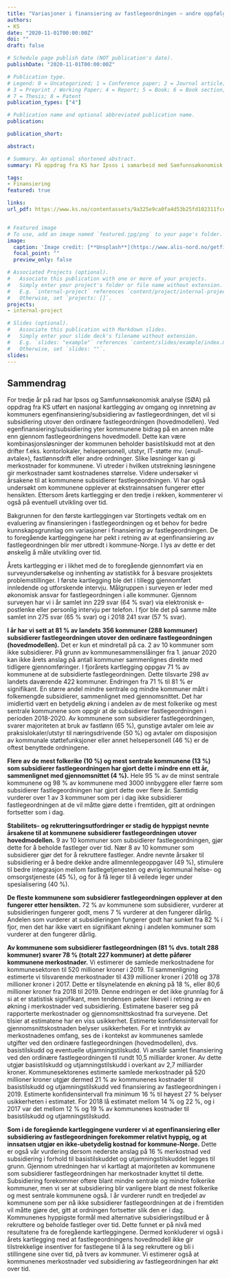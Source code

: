 ```yaml
---
title: "Variasjoner i finansiering av fastlegeordningen – andre oppfølgingsundersøkelse"
authors:
- KS
date: "2020-11-01T00:00:00Z"
doi: ""
draft: false

# Schedule page publish date (NOT publication's date).
publishDate: "2020-11-01T00:00:00Z"

# Publication type.
# Legend: 0 = Uncategorized; 1 = Conference paper; 2 = Journal article;
# 3 = Preprint / Working Paper; 4 = Report; 5 = Book; 6 = Book section;
# 7 = Thesis; 8 = Patent
publication_types: ["4"]

# Publication name and optional abbreviated publication name.
publication: 

publication_short: 

abstract:

# Summary. An optional shortened abstract.
summary: På oppdrag fra KS har Ipsos i samarbeid med Samfunnsøkonomisk analyse kartlagt omfanget av kommunenes egenfinansiering/subsidiering av fastlegeordningen, det vil si subsidiering utover den ordinære fastlegeordningen (hovedmodellen). Videre har man undersøkt innretning av, formål med og kommunenes merkostnader knyttet til slik subsidiering. Årets gjennomføring er den tredje i rekken, og er en oppfølgning av kartleggingen gjennomført i mai 2018 (nullpunktsmåling) og juni 2019 (første oppfølgingsundersøkelse). Formålet har vært å få oppdaterte tall og vurdere om det har vært endring over tid.

tags:
- Finansiering
featured: true

links:
url_pdf: https://www.ks.no/contentassets/9a325e9ca0fa4d53b25fd102311fce91/Rapport-KS-Finansiering-fastlegeordningen-13-11-2020-NY.pdf


# Featured image
# To use, add an image named `featured.jpg/png` to your page's folder. 
image:
  caption: 'Image credit: [**Unsplash**](https://www.alis-nord.no/getfile.php/131056-1589277267/Bilder/Artikkelbilder/Handlingsplan%20for%20allmennlegetjenesten%202020-2024.png%20%28mobile480%29.png)'
  focal_point: ""
  preview_only: false

# Associated Projects (optional).
#   Associate this publication with one or more of your projects.
#   Simply enter your project's folder or file name without extension.
#   E.g. `internal-project` references `content/project/internal-project/index.md`.
#   Otherwise, set `projects: []`.
projects:
- internal-project

# Slides (optional).
#   Associate this publication with Markdown slides.
#   Simply enter your slide deck's filename without extension.
#   E.g. `slides: "example"` references `content/slides/example/index.md`.
#   Otherwise, set `slides: ""`.
slides:
---
```


## Sammendrag

For tredje år på rad har Ipsos og Samfunnsøkonomisk analyse (SØA) på oppdrag fra KS utført en nasjonal kartlegging av omgang og innretning av kommuners egenfinansiering/subsidiering av fastlegeordningen, det vil si subsidiering utover den ordinære fastlegeordningen (hovedmodellen). Ved egenfinansiering/subsidiering yter kommunene bidrag på en annen måte enn gjennom fastlegeordningens hovedmodell. Dette kan være kombinasjonsløsninger der kommunen beholder basistilskudd mot at den drifter f.eks. kontorlokaler, helsepersonell, utstyr, IT-støtte mv. («null-avtale»), fastlønnsdrift eller andre ordninger. Slike løsninger kan gi merkostnader for kommunene. Vi utreder i hvilken utstrekning løsningene gir merkostnader samt kostnadenes størrelse. Videre undersøker vi årsakene til at kommunene subsidierer fastlegeordningen. Vi har også undersøkt om kommunene opplever at ekstrainnsatsen fungerer etter hensikten. Ettersom årets kartlegging er den tredje i rekken, kommenterer vi også på eventuell utvikling over tid.

Bakgrunnen for den første kartleggingen var Stortingets vedtak om en evaluering av finansieringen i fastlegeordningen og et behov for bedre kunnskapsgrunnlag om variasjoner i finansiering av fastlegeordningen. De to foregående kartleggingene har pekt i retning av at egenfinansiering av fastlegeordningen blir mer utbredt i kommune-Norge. I lys av dette er det ønskelig å måle utvikling over tid.

Årets kartlegging er i likhet med de to foregående gjennomført via en surveyundersøkelse og innhenting av statistikk for å besvare prosjektets problemstillinger. I første kartlegging ble det i tillegg gjennomført innledende og utforskende intervju. Målgruppen i surveyen er leder med økonomisk ansvar for fastlegeordningen i alle kommuner. Gjennom surveyen har vi i år samlet inn 229 svar (64 % svar) via elektronisk e-postlenke eller personlig intervju per telefon. I fjor ble det på samme måte samlet inn 275 svar (65 % svar) og i 2018 241 svar (57 % svar).

**I år har vi sett at 81 % av landets 356 kommuner (288 kommuner) subsidierer fastlegeordningen
utover den ordinære fastlegeordningen (hovedmodellen).** Det er kun et mindretall på ca. 2 av 10
kommuner som ikke subsidierer. På grunn av kommunesammenslåinger fra 1. januar 2020 kan ikke
årets anslag på antall kommuner sammenlignes direkte med tidligere gjennomføringer. I fjorårets
kartlegging oppgav 71 % av kommunene at de subsidierte fastlegeordningen. Dette tilsvarte 298 av
landets daværende 422 kommuner. Endringen fra 71 % til 81 % er signifikant. En større andel mindre
sentrale og mindre kommuner målt i folkemengde subsidierer, sammenlignet med gjennomsnittet. Det
har imidlertid vært en betydelig økning i andelen av de mest folkerike og mest sentrale kommunene
som oppgir at de subsidierer fastlegeordningen i perioden 2018-2020. Av kommunene som
subsidierer fastlegeordningen, svarer majoriteten at bruk av fastlønn (65 %), gunstige avtaler om leie
av praksislokaler/utstyr til næringsdrivende (50 %) og avtaler om disposisjon av kommunale
støttefunksjoner eller annet helsepersonell (46 %) er de oftest benyttede ordningene.

**Flere av de mest folkerike (10 %) og mest sentrale kommunene (13 %) som subsidierer fastlegeordningen har gjort dette i mindre enn ett år, sammenlignet med gjennomsnittet (4 %).** Hele 95 % av de minst sentrale kommunene og 98 % av kommunene med 3000 innbyggere eller færre som subsidierer fastlegeordningen har gjort dette over flere år. Samtidig vurderer over 1 av 3 kommuner som per i dag ikke subsidierer fastlegeordningen at de vil måtte gjøre dette i fremtiden, gitt at ordningen fortsetter som i dag.

**Stabilitets- og rekrutteringsutfordringer er stadig de hyppigst nevnte årsakene til at kommunene subsidierer fastlegeordningen utover hovedmodellen.** 9 av 10 kommuner som subsidierer fastlegeordningen, gjør dette for å beholde fastleger over tid. Nær 8 av 10 kommuner som subsidierer gjør det for å rekruttere fastleger. Andre nevnte årsaker til subsidiering er å bedre dekke andre allmennlegeoppgaver (49 %), stimulere til bedre integrasjon mellom fastlegetjenesten og øvrig kommunal helse- og omsorgstjeneste (45 %), og for å få leger til å veilede leger under spesialisering (40 %).

**De fleste kommunene som subsidierer fastlegeordningen opplever at den fungerer etter hensikten.** 72 % av kommunene som subsidierer, vurderer at subsidieringen fungerer godt, mens 7 % vurderer at den fungerer dårlig. Andelen som vurderer at subsidieringen fungerer godt har sunket fra 82 % i fjor, men det har ikke vært en signifikant økning i andelen kommuner som vurderer at den fungerer dårlig.

**Av kommunene som subsidierer fastlegeordningen (81 % dvs. totalt 288 kommuner) svarer 78 % (totalt 227 kommuner) at dette påfører kommunene merkostnader.** Vi estimerer de samlede merkostnadene for kommunesektoren til 520 millioner kroner i 2019. Til sammenligning estimerte vi tilsvarende merkostnader til 439 millioner kroner i 2018 og 378 millioner kroner i 2017. Dette er tilsynelatende en økning på 18 %, eller 80,6 millioner kroner fra 2018 til 2019. Denne endringen er det ikke grunnlag for å si at er statistisk signifikant, men tendensen peker likevel i retning av en økning i merkostnader ved subsidiering. Estimatene baserer seg på rapporterte merkostnader og gjennomsnittskostnad fra surveyene. Det tilsier at estimatene har en viss usikkerhet. Estimerte konfidensintervall for gjennomsnittskostnaden belyser usikkerheten. For et inntrykk av merkostnadenes omfang, ses de i kontekst av kommunenes samlede utgifter ved den ordinære fastlegeordningen (hovedmodellen), dvs. basistilskudd og eventuelle utjamningstilskudd. Vi anslår samlet finansiering ved den ordinære fastlegeordningen til rundt 10,5 milliarder kroner. Av dette utgjør basistilskudd og utjamningstilskudd i overkant av 2,7 milliarder kroner. Kommunesektorenes estimerte samlede merkostnader på 520 millioner kroner utgjør dermed 21 % av kommunenes kostnader til basistilskudd og utjamningstilskudd ved finansiering av fastlegeordningen i 2019. Estimerte konfidensintervall fra minimum 16 % til høyest 27 % belyser usikkerheten i estimatet. For 2018 lå estimatet mellom 14 % og 22 %, og i 2017 var det mellom 12 % og 19 % av kommunenes kostnader til basistilskudd og utjamningstilskudd.

**Som i de foregående kartleggingene vurderer vi at egenfinansiering eller subsidiering av fastlegeordningen forekommer relativt hyppig, og at innsatsen utgjør en ikke-ubetydelig kostnad for kommune-Norge.** Dette er også vår vurdering dersom nederste anslag på 16 % merkostnad ved subsidiering i forhold til basistilskuddet og utjamningstilskuddet legges til grunn. Gjennom utredningen har vi kartlagt at majoriteten av kommunene som subsidierer fastlegeordningen har merkostnader knyttet til dette. Subsidiering forekommer oftere blant mindre sentrale og mindre folkerike kommuner, men vi ser at subsidiering blir vanligere blant de mest folkerike og mest sentrale kommunene også. I år vurderer rundt en tredjedel av kommunene som per nå ikke subsidierer fastlegeordningen at de i fremtiden vil måtte gjøre det, gitt at ordningen fortsetter slik den er i dag. Kommunenes hyppigste formål med alternative subsidieringstilbud er å rekruttere og beholde fastleger over tid. Dette funnet er på nivå med resultatene fra de foregående kartleggingene. Dermed konkluderer vi også i årets kartlegging med at fastlegeordningens hovedmodell ikke gir tilstrekkelige insentiver for fastlegene til å la seg rekruttere og bli i stillingene sine over tid, på tvers av kommuner. Vi estimerer også at kommunenes merkostnader ved subsidiering av fastlegeordningen har økt over tid.
